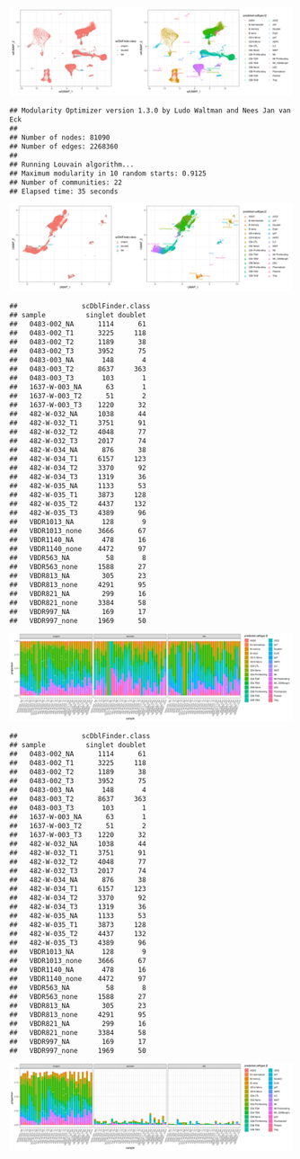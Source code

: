 ![](doublets_report_files/figure-markdown_strict/unnamed-chunk-5-1.png)

    ## Modularity Optimizer version 1.3.0 by Ludo Waltman and Nees Jan van Eck
    ## 
    ## Number of nodes: 81090
    ## Number of edges: 2268360
    ## 
    ## Running Louvain algorithm...
    ## Maximum modularity in 10 random starts: 0.9125
    ## Number of communities: 22
    ## Elapsed time: 35 seconds

![](doublets_report_files/figure-markdown_strict/unnamed-chunk-6-1.png)

    ##                scDblFinder.class
    ## sample          singlet doublet
    ##   0483-002_NA      1114      61
    ##   0483-002_T1      3225     118
    ##   0483-002_T2      1189      38
    ##   0483-002_T3      3952      75
    ##   0483-003_NA       148       4
    ##   0483-003_T2      8637     363
    ##   0483-003_T3       103       1
    ##   1637-W-003_NA      63       1
    ##   1637-W-003_T2      51       2
    ##   1637-W-003_T3    1220      32
    ##   482-W-032_NA     1038      44
    ##   482-W-032_T1     3751      91
    ##   482-W-032_T2     4048      77
    ##   482-W-032_T3     2017      74
    ##   482-W-034_NA      876      38
    ##   482-W-034_T1     6157     123
    ##   482-W-034_T2     3370      92
    ##   482-W-034_T3     1319      36
    ##   482-W-035_NA     1133      53
    ##   482-W-035_T1     3873     128
    ##   482-W-035_T2     4437     132
    ##   482-W-035_T3     4389      96
    ##   VBDR1013_NA       128       9
    ##   VBDR1013_none    3666      67
    ##   VBDR1140_NA       478      16
    ##   VBDR1140_none    4472      97
    ##   VBDR563_NA         58       8
    ##   VBDR563_none     1588      27
    ##   VBDR813_NA        305      23
    ##   VBDR813_none     4291      95
    ##   VBDR821_NA        299      16
    ##   VBDR821_none     3384      58
    ##   VBDR997_NA        169      17
    ##   VBDR997_none     1969      50

![](doublets_report_files/figure-markdown_strict/unnamed-chunk-7-1.png)

    ##                scDblFinder.class
    ## sample          singlet doublet
    ##   0483-002_NA      1114      61
    ##   0483-002_T1      3225     118
    ##   0483-002_T2      1189      38
    ##   0483-002_T3      3952      75
    ##   0483-003_NA       148       4
    ##   0483-003_T2      8637     363
    ##   0483-003_T3       103       1
    ##   1637-W-003_NA      63       1
    ##   1637-W-003_T2      51       2
    ##   1637-W-003_T3    1220      32
    ##   482-W-032_NA     1038      44
    ##   482-W-032_T1     3751      91
    ##   482-W-032_T2     4048      77
    ##   482-W-032_T3     2017      74
    ##   482-W-034_NA      876      38
    ##   482-W-034_T1     6157     123
    ##   482-W-034_T2     3370      92
    ##   482-W-034_T3     1319      36
    ##   482-W-035_NA     1133      53
    ##   482-W-035_T1     3873     128
    ##   482-W-035_T2     4437     132
    ##   482-W-035_T3     4389      96
    ##   VBDR1013_NA       128       9
    ##   VBDR1013_none    3666      67
    ##   VBDR1140_NA       478      16
    ##   VBDR1140_none    4472      97
    ##   VBDR563_NA         58       8
    ##   VBDR563_none     1588      27
    ##   VBDR813_NA        305      23
    ##   VBDR813_none     4291      95
    ##   VBDR821_NA        299      16
    ##   VBDR821_none     3384      58
    ##   VBDR997_NA        169      17
    ##   VBDR997_none     1969      50

![](doublets_report_files/figure-markdown_strict/unnamed-chunk-8-1.png)
